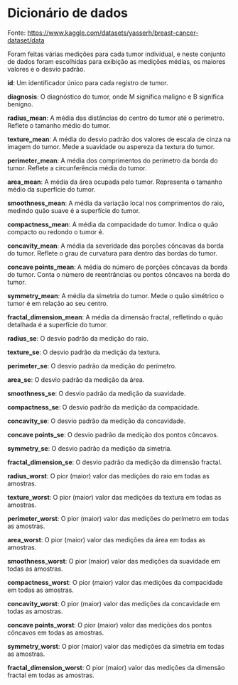 # Dicionário de dados

Fonte: https://www.kaggle.com/datasets/yasserh/breast-cancer-dataset/data

Foram feitas várias medições para cada tumor individual, e neste conjunto de dados foram escolhidas para exibição as medições médias, os maiores valores e o desvio padrão.

**id**: Um identificador único para cada registro de tumor.

**diagnosis**: O diagnóstico do tumor, onde M significa maligno e B significa benigno.

**radius_mean**: A média das distâncias do centro do tumor até o perímetro. Reflete o tamanho médio do tumor.

**texture_mean**: A média do desvio padrão dos valores de escala de cinza na imagem do tumor. Mede a suavidade ou aspereza da textura do tumor.

**perimeter_mean**: A média dos comprimentos do perímetro da borda do tumor. Reflete a circunferência média do tumor.

**area_mean**: A média da área ocupada pelo tumor. Representa o tamanho médio da superfície do tumor.

**smoothness_mean**: A média da variação local nos comprimentos do raio, medindo quão suave é a superfície do tumor.

**compactness_mean**: A média da compacidade do tumor. Indica o quão compacto ou redondo o tumor é.

**concavity_mean**: A média da severidade das porções côncavas da borda do tumor. Reflete o grau de curvatura para dentro das bordas do tumor.

**concave points_mean**: A média do número de porções côncavas da borda do tumor. Conta o número de reentrâncias ou pontos côncavos na borda do tumor.

**symmetry_mean**: A média da simetria do tumor. Mede o quão simétrico o tumor é em relação ao seu centro.

**fractal_dimension_mean**: A média da dimensão fractal, refletindo o quão detalhada é a superfície do tumor.

**radius_se**: O desvio padrão da medição do raio.

**texture_se**: O desvio padrão da medição da textura.

**perimeter_se**: O desvio padrão da medição do perímetro.

**area_se**: O desvio padrão da medição da área.

**smoothness_se**: O desvio padrão da medição da suavidade.

**compactness_se**: O desvio padrão da medição da compacidade.

**concavity_se**: O desvio padrão da medição da concavidade.

**concave points_se**: O desvio padrão da medição dos pontos côncavos.

**symmetry_se**: O desvio padrão da medição da simetria.

**fractal_dimension_se**: O desvio padrão da medição da dimensão fractal.

**radius_worst**: O pior (maior) valor das medições do raio em todas as amostras.

**texture_worst**: O pior (maior) valor das medições da textura em todas as amostras.

**perimeter_worst**: O pior (maior) valor das medições do perímetro em todas as amostras.

**area_worst**: O pior (maior) valor das medições da área em todas as amostras.

**smoothness_worst**: O pior (maior) valor das medições da suavidade em todas as amostras.

**compactness_worst**: O pior (maior) valor das medições da compacidade em todas as amostras.

**concavity_worst**: O pior (maior) valor das medições da concavidade em todas as amostras.

**concave points_worst**: O pior (maior) valor das medições dos pontos côncavos em todas as amostras.

**symmetry_worst**: O pior (maior) valor das medições da simetria em todas as amostras.

**fractal_dimension_worst**: O pior (maior) valor das medições da dimensão fractal em todas as amostras.
